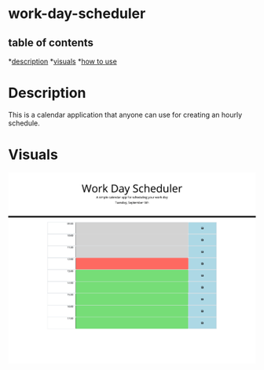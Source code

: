 # work-day-scheduler

## table of contents
*[description](#description)
*[visuals](#visuals)
*[how to use](#use)

# Description
This is a calendar application that anyone can use for creating an hourly schedule. 

# Visuals
![full page screenshot](./Work-Day-Scheduler.png)